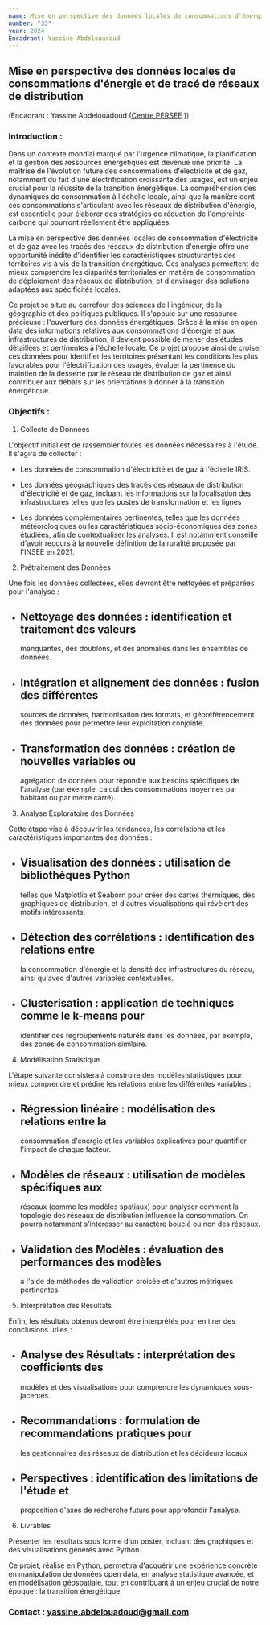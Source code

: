 ```yaml
---
name: Mise en perspective des données locales de consommations d'énergie et de tracé de réseaux de distribution
number: "33"
year: 2024
Encadrant: Yassine Abdelouadoud
---
```



## Mise en perspective des données locales de consommations d'énergie et de tracé de réseaux de distribution

(Encadrant : Yassine Abdelouadoud ([Centre PERSEE](https://www.minesparis.psl.eu/recherche/18-centres-de-recherche-5-domaines-disciplinaires/energetiques-et-procedes/le-centre-persee/) ))

### Introduction :

Dans un contexte mondial marqué par l'urgence climatique, la
planification et la gestion des ressources énergétiques est devenue une
priorité. La maîtrise de l'évolution future des consommations
d'électricité et de gaz, notamment du fait d'une électrification
croissante des usages, est un enjeu crucial pour la réussite de la
transition énergétique. La compréhension des dynamiques de consommation
à l'échelle locale, ainsi que la manière dont ces consommations
s'articulent avec les réseaux de distribution d'énergie, est
essentielle pour élaborer des stratégies de réduction de l'empreinte
carbone qui pourront réellement être appliquées.

La mise en perspective des données locales de consommation
d'électricité et de gaz avec les tracés des réseaux de distribution
d'énergie offre une opportunité inédite d'identifier les
caractéristiques structurantes des territoires vis à vis de la
transition énergétique. Ces analyses permettent de mieux comprendre les
disparités territoriales en matière de consommation, de déploiement des
réseaux de distribution, et d'envisager des solutions adaptées aux
spécificités locales.

Ce projet se situe au carrefour des sciences de l'ingénieur, de la
géographie et des politiques publiques. Il s'appuie sur une ressource
précieuse : l'ouverture des données énergétiques. Grâce à la mise en
open data des informations relatives aux consommations d'énergie et aux
infrastructures de distribution, il devient possible de mener des études
détaillées et pertinentes à l'échelle locale. Ce projet propose ainsi
de croiser ces données pour identifier les territoires présentant les
conditions les plus favorables pour l'électrification des usages,
évaluer la pertinence du maintien de la desserte par le réseau de
distribution de gaz et ainsi contribuer aux débats sur les orientations
à donner à la transition énergétique.

### Objectifs :

 1. Collecte de Données

L'objectif initial est de rassembler toutes les données nécessaires à
l'étude. Il s'agira de collecter :

-   Les données de consommation d'électricité et de gaz à l'échelle
    IRIS.

-   Les données géographiques des tracés des réseaux de distribution
    d'électricité et de gaz, incluant les informations sur la
    localisation des infrastructures telles que les postes de
    transformation et les lignes

-   Les données complémentaires pertinentes, telles que les données
    météorologiques ou les caractéristiques socio-économiques des zones
    étudiées, afin de contextualiser les analyses. Il est notamment
    conseillé d'avoir recours à la nouvelle définition de la ruralité
    proposée par l'INSEE en 2021.

 2. Prétraitement des Données

Une fois les données collectées, elles devront être nettoyées et
préparées pour l'analyse :

-   ## Nettoyage des données : identification et traitement des valeurs
    manquantes, des doublons, et des anomalies dans les ensembles de
    données.

-   ## Intégration et alignement des données : fusion des différentes
    sources de données, harmonisation des formats, et géoréférencement
    des données pour permettre leur exploitation conjointe.

-   ## Transformation des données : création de nouvelles variables ou
    agrégation de données pour répondre aux besoins spécifiques de
    l'analyse (par exemple, calcul des consommations moyennes par
    habitant ou par mètre carré).

 3. Analyse Exploratoire des Données

Cette étape vise à découvrir les tendances, les corrélations et les
caractéristiques importantes des données :

-   ## Visualisation des données : utilisation de bibliothèques Python
    telles que Matplotlib et Seaborn pour créer des cartes thermiques,
    des graphiques de distribution, et d'autres visualisations qui
    révèlent des motifs intéressants.

-   ## Détection des corrélations : identification des relations entre
    la consommation d'énergie et la densité des infrastructures du
    réseau, ainsi qu'avec d'autres variables contextuelles.

-   ## Clusterisation : application de techniques comme le k-means pour
    identifier des regroupements naturels dans les données, par exemple,
    des zones de consommation similaire.

 4. Modélisation Statistique

L'étape suivante consistera à construire des modèles statistiques pour
mieux comprendre et prédire les relations entre les différentes
variables :

-   ## Régression linéaire : modélisation des relations entre la
    consommation d'énergie et les variables explicatives pour
    quantifier l'impact de chaque facteur.

-   ## Modèles de réseaux : utilisation de modèles spécifiques aux
    réseaux (comme les modèles spatiaux) pour analyser comment la
    topologie des réseaux de distribution influence la consommation. On
    pourra notamment s'intéresser au caractère bouclé ou non des
    réseaux.

-   ## Validation des Modèles : évaluation des performances des modèles
    à l'aide de méthodes de validation croisée et d'autres métriques
    pertinentes.

 5. Interprétation des Résultats

Enfin, les résultats obtenus devront être interprétés pour en tirer des
conclusions utiles :

-   ## Analyse des Résultats : interprétation des coefficients des
    modèles et des visualisations pour comprendre les dynamiques
    sous-jacentes.

-   ## Recommandations : formulation de recommandations pratiques pour
    les gestionnaires des réseaux de distribution et les décideurs
    locaux

-   ## Perspectives : identification des limitations de l'étude et
    proposition d'axes de recherche futurs pour approfondir l'analyse.

 6. Livrables

Présenter les résultats sous forme d'un poster, incluant des graphiques
et des visualisations générés avec Python.

Ce projet, réalisé en Python, permettra d'acquérir une expérience
concrète en manipulation de données open data, en analyse statistique
avancée, et en modélisation géospatiale, tout en contribuant à un enjeu
crucial de notre époque : la transition énergétique.

### Contact : yassine.abdelouadoud@gmail.com
